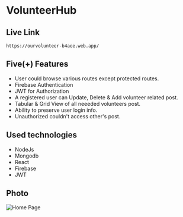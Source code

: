 # VolunteerHub

## Live Link

`https://ourvolunteer-b4aee.web.app/`

## Five(+) Features

- User could browse various routes except protected routes.
- Firebase Authentication
- JWT for Authorization
- A registered user can Update, Delete & Add volunteer related post.
- Tabular & Grid View of all neeeded volunteers post.
- Ability to preserve user login info.
- Unauthorized couldn't access other's post.
## Used technologies
 - NodeJs
 - Mongodb
 - React
 - Firebase
 - JWT

 ## Photo
 ![Home Page](https://i.ibb.co/NmYXLXb/1.png)